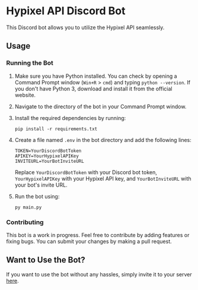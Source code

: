 # Hypixel API Discord Bot

This Discord bot allows you to utilize the Hypixel API seamlessly.

## Usage

### Running the Bot

1. Make sure you have Python installed. You can check by opening a Command Prompt window (`Win+R` > `cmd`) and typing `python --version`. If you don't have Python 3, download and install it from the official website.

2. Navigate to the directory of the bot in your Command Prompt window.

3. Install the required dependencies by running:
   ```
   pip install -r requirements.txt
   ```

4. Create a file named `.env` in the bot directory and add the following lines:
   ```
   TOKEN=YourDiscordBotToken
   APIKEY=YourHypixelAPIKey
   INVITEURL=YourBotInviteURL
   ```
   Replace `YourDiscordBotToken` with your Discord bot token, `YourHypixelAPIKey` with your Hypixel API key, and `YourBotInviteURL` with your bot's invite URL.

5. Run the bot using:
   ```
   py main.py
   ```

### Contributing

This bot is a work in progress. Feel free to contribute by adding features or fixing bugs. You can submit your changes by making a pull request.

## Want to Use the Bot?

If you want to use the bot without any hassles, simply invite it to your server [here](https://discord.com/oauth2/authorize?client_id=1150837447014481940&permissions=2147773504&scope=bot).